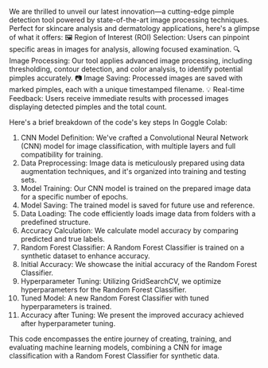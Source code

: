 
We are thrilled to unveil our latest innovation—a cutting-edge pimple detection tool powered by state-of-the-art image processing techniques. Perfect for skincare analysis and dermatology applications, here's a glimpse of what it offers:
🖼️ Region of Interest (ROI) Selection: Users can pinpoint specific areas in images for analysis, allowing focused examination.
🔍 Image Processing: Our tool applies advanced image processing, including thresholding, contour detection, and color analysis, to identify potential pimples accurately.
📷 Image Saving: Processed images are saved with marked pimples, each with a unique timestamped filename.
💡 Real-time Feedback: Users receive immediate results with processed images displaying detected pimples and the total count.

Here's a brief breakdown of the code's key steps In Goggle Colab:
1. CNN Model Definition: We've crafted a Convolutional Neural Network (CNN) model for image classification, with multiple layers and full compatibility for training.
2. Data Preprocessing: Image data is meticulously prepared using data augmentation techniques, and it's organized into training and testing sets.
3. Model Training: Our CNN model is trained on the prepared image data for a specific number of epochs.
4. Model Saving: The trained model is saved for future use and reference.
5. Data Loading: The code efficiently loads image data from folders with a predefined structure.
6. Accuracy Calculation: We calculate model accuracy by comparing predicted and true labels.
7. Random Forest Classifier: A Random Forest Classifier is trained on a synthetic dataset to enhance accuracy.
8. Initial Accuracy: We showcase the initial accuracy of the Random Forest Classifier.
9. Hyperparameter Tuning: Utilizing GridSearchCV, we optimize hyperparameters for the Random Forest Classifier.
10. Tuned Model: A new Random Forest Classifier with tuned hyperparameters is trained.
11. Accuracy after Tuning: We present the improved accuracy achieved after hyperparameter tuning.

This code encompasses the entire journey of creating, training, and evaluating machine learning models, combining a CNN for image classification with a Random Forest Classifier for synthetic data.
